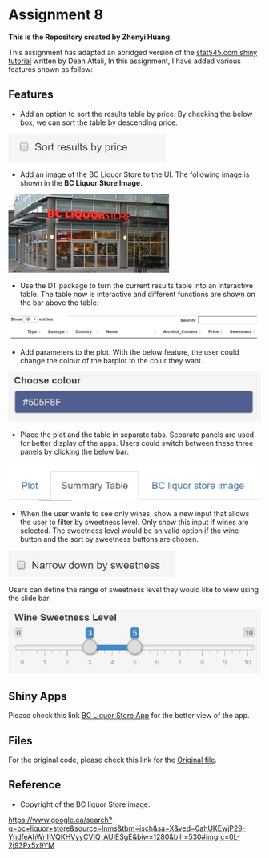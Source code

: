   Assignment 8
====================


__This is the Repository created by Zhenyi Huang.__

This assignment has adapted an abridged version of the [stat545.com shiny tutorial](http://stat545.com/shiny01_activity.html) written by Dean Attali, 
In this assignment, I have added various features shown as follow: 

## Features

* Add an option to sort the results table by price. By checking the below box, we can sort the table by descending price.

![](1.JPG)

* Add an image of the BC Liquor Store to the UI. The following image is shown in the __BC Liquor Store Image__.

![](BCLS.jPG)

* Use the DT package to turn the current results table into an interactive table. The table now is interactive and different functions are shown on the bar above the table:

![](3.JPG)

* Add parameters to the plot. With the below feature, the user could change the colour of the barplot to the colur they want.

![](4.JPG)

* Place the plot and the table in separate tabs. Separate panels are used for better display of the apps. Users could switch between these three panels by clicking the below bar:

![](5.JPG)

* When the user wants to see only wines, show a new input that allows the user to filter by sweetness level. Only show this input if wines are selected. The sweetness level would be an valid option if the wine button and the sort by sweetness buttons are chosen.

![](6b.JPG)

Users can define the range of sweetness level they would like to view using the slide bar.

![](6a.JPG)



## Shiny Apps

Please check this link [BC Liquor Store App](https://janehuang1647.shinyapps.io/bcl_assignment8/) for the better view of the app. 

## Files

For the original code, please check this link for the [Original file](https://github.com/STAT545-UBC-students/hw08-janehuang1647/blob/master/bcl_assignment8/app.R).


## Reference
* Copyright of the BC liquor Store image: 

https://www.google.ca/search?q=bc+liquor+store&source=lnms&tbm=isch&sa=X&ved=0ahUKEwjP29-YndfeAhWnhVQKHVyyCVIQ_AUIESgE&biw=1280&bih=530#imgrc=0L-2j93Px5x9YM

